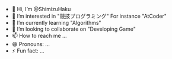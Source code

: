 - 👋 Hi, I’m @ShimizuHaku
- 👀 I’m interested in "競技プログラミング" For instance "AtCoder"
- 🌱 I’m currently learning "Algorithms"
- 💞️ I’m looking to collaborate on "Developing Game"
- 📫 How to reach me ...
- 😄 Pronouns: ...
- ⚡ Fun fact: ...

<!---
ShimizuHaku/ShimizuHaku is a ✨ special ✨ repository because its `README.md` (this file) appears on your GitHub profile.
You can click the Preview link to take a look at your changes.
--->
